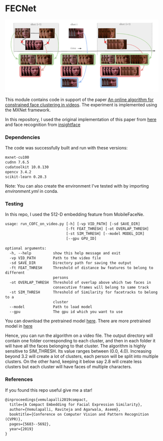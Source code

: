 # FECNet

<img src="figures/1.png" />

This module contains code in support of the paper [An online algorithm for constrained face clustering in videos](https://tanayag.com/Pub_files/Kulshreshtha_Online_face.pdf). The experiment is implemented using the MXNet framework.

In this repository, I used the original implementation of this paper from [here](https://github.com/ankuPRK/COFC) and face recognition from [insightface](https://github.com/deepinsight/insightface)
### Dependencies

The code was successfully built and run with these versions:

```
mxnet-cu100
cudnn 7.6.5
cudatoolkit 10.0.130
opencv 3.4.2
scikit-learn 0.20.3

```
Note: You can also create the environment I've tested with by importing _environment.yml_ in conda.

### Testing
In this repo, I used the 512-D embedding feature from MobileFaceNe.

```
usage: run_COFC_on_video.py [-h] [-vp VID_PATH] [-sd SAVE_DIR]
                            [-ft FEAT_THRESH] [-ot OVERLAP_THRESH]
                            [-st SIM_THRESH] [--model MODEL_DIR]
                            [--gpu GPU_ID] 

optional arguments:
  -h, --help          show this help message and exit
  -vp VID_PATH        Path to the video file
  -sd SAVE_DIR        Directory path for saving the output
  -ft FEAT_THRESH     Threshold of distance bw features to belong to different
                      persons
  -ot OVERLAP_THRESH  Threshold of overlap above which two faces in
                      consecutive frames will belong to same track
  -st SIM_THRESH      Threshold of Similarity for facetracks to belong to a
                      cluster
  --model             Path to load model
  --gpu               The gpu id which you want to use
```



You can download the pretrained model [here](https://drive.google.com/drive/folders/10P9kIRYKodIGs7Vgv64aQYu9G1A3ofpC?usp=sharing). There are more pretrained model in [here](https://github.com/deepinsight/insightface/wiki/Model-Zoo)

Hence, you can run the algorithm on a video file. The output directory will contain one folder corresponding to each cluster, and then in each folder it will have all the faces belonging to that cluster. The algorithm is highly sensitive to SIM_THRESH. Its value ranges between (0.0, 4.0). Increasing beyond 3.2 will create a lot of clusters, each person will be split into multiple clusters. On the other hand, keeping it below say 2.8 will create less clusters but each cluster will have faces of multiple characters.


### References

If you found this repo useful give me a star!

```
@inproceedings{vemulapalli2019compact,
  title={A Compact Embedding for Facial Expression Similarity},
  author={Vemulapalli, Raviteja and Agarwala, Aseem},
  booktitle={Conference on Computer Vision and Pattern Recognition (CVPR)},
  pages={5683--5692},
  year={2019}
}
```
